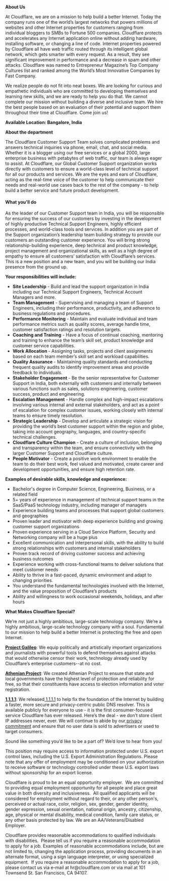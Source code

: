 <div class="content-intro">
	<div><strong>About Us</strong></div>
	<div>
		<p>At Cloudflare, we are on a mission to help build a better Internet. Today the company runs one of the world’s largest networks that powers millions of websites and other Internet properties for customers ranging from individual bloggers to SMBs to Fortune 500 companies. Cloudflare protects and accelerates any Internet application online without adding hardware, installing software, or changing a line of code. Internet properties powered by Cloudflare all have web traffic routed through its intelligent global network, which gets smarter with every request. As a result, they see significant improvement in performance and a decrease in spam and other attacks. Cloudflare was named to Entrepreneur Magazine’s Top Company Cultures list and ranked among the World’s Most Innovative Companies by Fast Company.&nbsp;</p>
		<p><span style="font-weight: 400;">We realize people do not fit into neat boxes. We are looking for curious and empathetic individuals who are committed to developing themselves and learning new skills, and we are ready to help you do that. We cannot complete our mission without building a diverse and inclusive team. We hire the best people based on an evaluation of their potential and support them throughout their time at Cloudflare. Come join us!&nbsp;</span></p>
	</div>
</div>
<p><strong>Available Location: Bangalore, India</strong></p>
<p><strong>About the department</strong></p>
<p>The Cloudflare Customer Support Team solves complicated problems and answers technical inquiries via phone, email, chat, and social media. Whether it is a blogger using our free services or a global 2000, large enterprise business with petabytes of web traffic, our team is always eager to assist. At Cloudflare, our Global Customer Support organization works directly with customers to ensure a world-class level of technical support for all our products and services. We are the eyes and ears of Cloudflare, acting as the real-time voice of the customer to help communicate their needs and real-world use cases back to the rest of the company - to help build a better service and future product development.</p>
<h4><strong>What you'll do</strong></h4>
<p>As the leader of our Customer Support team in India, you will be responsible for ensuring the success of our customers by investing in the development of highly productive Technical Support Engineers, highly efficient processes, and world-class tools and services. In addition you are part of the Support organization’s leadership team building strategy to provide our customers an outstanding customer experience. You will bring strong relationship-building experience, deep technical and product knowledge, project management and organizational skills, as well as a high degree of empathy to ensure all customers’ satisfaction with Cloudflare’s services. This is a new position and a new team, and you will be building our India presence from the ground up.</p>
<p><strong>Your responsibilities will include:</strong></p>
<ul>
	<li><strong>Site Leadership</strong> - Build and lead the support organization in India including our Technical Support Engineers, Technical Account Managers and more.</li>
	<li><strong>Team Management</strong> - Supervising and managing a team of Support Engineers, including their performance, productivity, and adherence to business regulations and procedures.</li>
	<li><strong>Performance Monitoring</strong> - Maintain and evaluate individual and team performance metrics such as quality scores, average handle time, customer satisfaction ratings and resolution targets.</li>
	<li><strong>Coaching and Training</strong> - Have a focus of continual coaching, mentoring and training to enhance the team’s skill set, product knowledge and customer service capabilities.</li>
	<li><strong>Work Allocation </strong>- Assigning tasks, projects and client assignments based on each team member’s skill set and workload capabilities.</li>
	<li><strong>Quality Assurance</strong> - Maintaining quality standards and conducting frequent quality audits to identify improvement areas and provide feedback to individuals.</li>
	<li><strong>Stakeholder Engagement</strong> - Be the senior representative for Customer Support in India, both externally with customers and internally between various functions such as sales, solutions engineering, customer success, product and engineering.</li>
	<li><strong>Escalation Management</strong> - Handle complex and high-impact escalations involving various internal and external stakeholders, and act as a point of escalation for complex customer issues, working closely with internal teams to ensure timely resolution.</li>
	<li><strong>Strategic Leadership</strong> - Develop and articulate a strategic vision for providing the world’s best customer support within the region and globe, taking into account geography, languages, and country-specific technical challenges.</li>
	<li><strong>Cloudflare Culture Champion</strong> - Create a culture of inclusion, belonging and transparency within the team, and ensure connectivity with the larger Customer Support and Cloudflare culture.</li>
	<li><strong>People Motivator</strong> - Create a positive work environment to enable the team to do their best work, feel valued and motivated, create career and development opportunities, and ensure high retention rate.</li>
</ul>
<p><strong>Examples of desirable skills, knowledge and experience:</strong></p>
<ul>
	<li>Bachelor's degree in Computer Science, Engineering, Business, or a related field</li>
	<li>5+ years of experience in management of technical support teams in the SaaS/PaaS technology industry, including manager of managers</li>
	<li>Experience building teams and processes that support global customers and geographies</li>
	<li>Proven leader and motivator with deep experience building and growing customer support organizations</li>
	<li>Proven experience serving in a Cloud Service Platform, Security and Networking company will be a huge plus</li>
	<li>Excellent communication and interpersonal skills, with the ability to build strong relationships with customers and internal stakeholders</li>
	<li>Proven track record of driving customer success and achieving business outcomes</li>
	<li>Experience working with cross-functional teams to deliver solutions that meet customer needs</li>
	<li>Ability to thrive in a fast-paced, dynamic environment and adapt to changing priorities.</li>
	<li>You understand the fundamental technologies involved with the Internet, and the value proposition of Cloudflare’s products</li>
	<li>Ability and willingness to work occasional weekends, holidays, and after hours</li>
</ul>
<div class="content-conclusion">
	<p><strong>What Makes Cloudflare Special?</strong></p>
	<p><span style="font-weight: 400;">We’re not just a highly ambitious, large-scale technology company. We’re a highly ambitious, large-scale technology company with a soul. Fundamental to our mission to help build a better Internet is protecting the free and open Internet.</span></p>
	<p><a href="https://blog.cloudflare.com/protecting-free-expression-online/"><strong>Project Galileo</strong></a><span style="font-weight: 400;">: We equip politically and artistically important organizations and journalists with powerful tools to defend themselves against attacks that would otherwise censor their work, technology already used by Cloudflare’s enterprise customers--at no cost.</span></p>
	<p><strong><a href="https://www.cloudflare.com/athenian/">Athenian Project</a></strong><span style="font-weight: 400;">: We created Athenian Project to ensure that state and local governments have the highest level of protection and reliability for free, so that their constituents have access to election information and voter registration.</span></p>
	<p><a href="https://1.1.1.1/"><strong>1.1.1.1</strong></a><span style="font-weight: 400;">: We released</span><a href="https://1.1.1.1/"> <span style="font-weight: 400;">1.1.1.1</span></a><span style="font-weight: 400;"> to help fix the foundation of the Internet by building a faster, more secure and privacy-centric public DNS resolver. This is available publicly for everyone to use - it is the first consumer-focused service Cloudflare has ever released. Here’s the deal - we don’t store client IP addresses never, ever. We will continue to abide by our</span><a href="https://developers.cloudflare.com/1.1.1.1/privacy/public-dns-resolver"> privacy commitment</a><span style="font-weight: 400;"> and ensure that no user data is sold to advertisers or used to target consumers.</span></p>
	<p><span style="font-weight: 400;">Sound like something you’d like to be a part of? We’d love to hear from you!</span></p>
	<p><span style="font-weight: 400;">This position may require access to information protected under U.S. export control laws, including the U.S. Export Administration Regulations. Please note that any offer of employment may be conditioned on your authorization to receive software or technology controlled under these U.S. export laws without sponsorship for an export license.</span></p>
	<p><span style="font-weight: 400;">Cloudflare is proud to be an equal opportunity employer. &nbsp;We are committed to providing equal employment opportunity for all people and place great value in both diversity and inclusiveness. &nbsp;All qualified applicants will be considered for employment without regard to their, or any other person's, perceived or actual</span> <span style="font-weight: 400;">race, color, religion, sex, gender, gender identity, gender expression, sexual orientation, national origin, ancestry, citizenship, age, physical or mental disability, medical condition, family care status, or any other basis protected by law. </span><span style="font-weight: 400;">We are an AA/Veterans/Disabled Employer.</span></p>
	<p><span style="font-weight: 400;">Cloudflare provides reasonable accommodations to qualified individuals with disabilities. &nbsp;Please tell us if you require a reasonable accommodation to apply for a job. Examples of reasonable accommodations include, but are not limited to, changing the application process, providing documents in an alternate format, using a sign language interpreter, or using specialized equipment. &nbsp;If you require a reasonable accommodation to apply for a job, please contact us via e-mail at </span><span style="font-weight: 400;">hr@cloudflare.com</span><span style="font-weight: 400;"> or via mail at 101 Townsend St. San Francisco, CA 94107.</span></p>
</div>